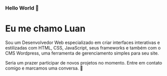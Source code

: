 ### Hello World 👋

<h1>Eu me chamo Luan</h1>
<p>Sou um Desenvolvedor Web especializado em criar
interfaces interativas e estilizadas com HTML, CSS, JavaScript, seus frameworks 
e também com o CMS Wordpress, uma ferramenta de gerenciamento simples para seu site.</p>

<p>Seria um prazer participar de novos projetos no momento. Entre em contato comigo e marcamos uma conversa. 👋</p>

